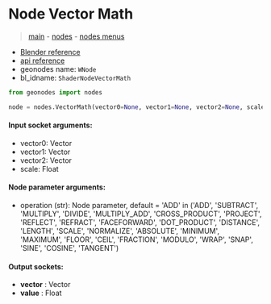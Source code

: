 # Node Vector Math

> [main](../structure.md) - [nodes](nodes.md) - [nodes menus](nodes_menus.md)

- [Blender reference](https://docs.blender.org/manual/en/latest/modeling/geometry_nodes/vector/vector_math.html)
- [api reference](https://docs.blender.org/api/current/bpy.types.ShaderNodeVectorMath.html)
- geonodes name: `WNode`
- bl_idname: `ShaderNodeVectorMath`

```python
from geonodes import nodes

node = nodes.VectorMath(vector0=None, vector1=None, vector2=None, scale=None, operation='ADD')
```

#### Input socket arguments:

- vector0: Vector
- vector1: Vector
- vector2: Vector
- scale: Float

#### Node parameter arguments:

- operation (str): Node parameter, default = 'ADD' in ('ADD', 'SUBTRACT', 'MULTIPLY', 'DIVIDE', 'MULTIPLY_ADD', 'CROSS_PRODUCT', 'PROJECT', 'REFLECT', 'REFRACT', 'FACEFORWARD', 'DOT_PRODUCT', 'DISTANCE', 'LENGTH', 'SCALE', 'NORMALIZE', 'ABSOLUTE', 'MINIMUM', 'MAXIMUM', 'FLOOR', 'CEIL', 'FRACTION', 'MODULO', 'WRAP', 'SNAP', 'SINE', 'COSINE', 'TANGENT')

#### Output sockets:

- **vector** : Vector
- **value** : Float

